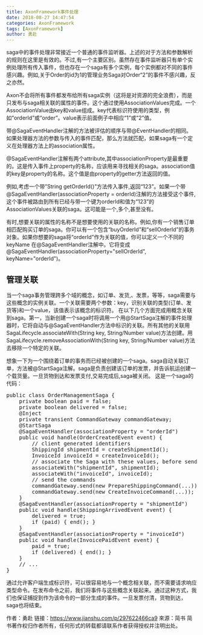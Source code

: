 ```yaml
---
title: AxonFramework事件处理
date: 2018-08-27 14:47:54
categories: AxonFramework
tags: [AxonFramework]
author: 勇赴
---
```


saga中的事件处理非常接近一个普通的事件监听器。上述的对于方法和参数解析的规则在这里是有效的。不过,有一个主要区别。虽然存在事件监听器只有单个实例处理所有传入事件，但也存在一个saga有多个实例，每个实例都对不同的事件感兴趣。例如,关于Order的id为1的管理业务Saga对Order“2”的事件不感兴趣，反之亦然。

<!-- more -->

Axon不会将所有事件都发布给所有saga实例（这将是对资源的完全浪费），而是只发布与saga相关联的属性的事件。这个通过使用AssociationValues完成。一个AssociationValue由key和value组成。key代表标识符使用的类型，例如“orderId”或“order”。value表示前面例子中相应“1”或“2”值。

带@SagaEventHandler注解的方法被评估的顺序与带@EventHandler的相同。如果处理器方法的参数与传入的事件匹配，那么方法就匹配，如果saga有一个定义在处理器方法上的association属性。

@SagaEventHandler注解有两个attribute,其中associationProperty是最重要的。这是传入事件上property的名称，应该用来寻找相关的saga。association值的key是property的名称。这个值是由property的getter方法返回的值。

例如,考虑一个带”String getOrderId()”方法传入事件,返回“123”。如果一个带@SagaEventHandler(associationProperty = orderId)注解的方法接受这个事件,这个事件被路由到所有已经与带一个键为orderId和值为“123”的AssociationValues关联的saga。这可能是一个,多个,甚至没有。

有时,想要关联的属性的名称不是想要使用的关联的名称。例如,你有一个销售订单相匹配购买订单的saga。你可以有一个包含“buyOrderId”和“sellOrderId”的事务对象。如果你想要的saga将“orderId”作为关联的值，你可以定义一个不同的keyName 在@SagaEventHandler注解中。它将变成@SagaEventHandler(associationProperty="sellOrderId", keyName="orderId")。

## 管理关联
当一个saga事务管理跨多个域的概念，如订单、发货,、发票，等等，saga需要与这些概念的实例关联。一个关联需要两个参数：key，识别关联的类型(订单、发货等)和一个value，该值表示该概念的标识符。
在以下几个方面完成用概念关联到saga。第一，当新创建一个saga时将调用一个用@StartSaga注解的事件处理器时，它将自动与@SagaEventHandler方法中标识的关联。所有其他的关联用SagaLifecycle.associateWith(String key, String/Number value)方法创建。用SagaLifecycle.removeAssociationWith(String key, String/Number value)方法去移除一个特定的关联。

想象一下为一个围绕着订单的事务而已经被创建的一个saga。saga自动关联订单，方法被@StartSaga注解。saga是负责创建该订单的发票，并告诉航运创建一个载货量。一旦货物到达和发票支付,交易完成后,saga被关闭。
这是一个saga的代码：

<pre>
public class OrderManagementSaga {
    private boolean paid = false;
    private boolean delivered = false;
    @Inject
    private transient CommandGateway commandGateway;
    @StartSaga
    @SagaEventHandler(associationProperty = "orderId")
    public void handle(OrderCreatedEvent event) {
        // client generated identifiers
        ShippingId shipmentId = createShipmentId();
        InvoiceId invoiceId = createInvoiceId();
        // associate the Saga with these values, before sending the commands
        associateWith("shipmentId", shipmentId);
        associateWith("invoiceId", invoiceId);
        // send the commands
        commandGateway.send(new PrepareShippingCommand(...));
        commandGateway.send(new CreateInvoiceCommand(...));
    }
    @SagaEventHandler(associationProperty = "shipmentId")
    public void handle(ShippingArrivedEvent event) {
        delivered = true;
        if (paid) { end(); }
    }
    @SagaEventHandler(associationProperty = "invoiceId")
    public void handle(InvoicePaidEvent event) {
        paid = true;
        if (delivered) { end(); }
    }
    // ...
}
</pre>
通过允许客户端生成标识符，可以很容易地与一个概念相关联，而不需要请求响应类型命令。在发布命令之前，我们将事件与这些概念关联起来。通过这种方式，我们也保证捕捉到作为该命令的一部分生成的事件。一旦发票付清，货物到达，saga也将结束。

作者：勇赴
链接：https://www.jianshu.com/p/297622466ca9
來源：简书
简书著作权归作者所有，任何形式的转载都请联系作者获得授权并注明出处。
